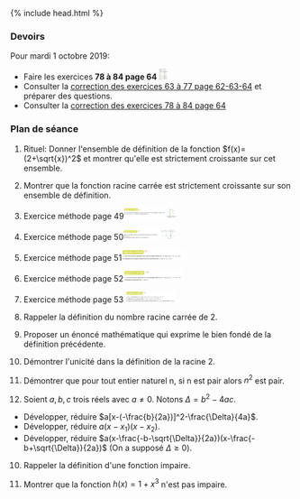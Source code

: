 {% include head.html %}

### Devoirs

Pour mardi 1 octobre 2019:

* Faire les exercices **78 à 84 page 64** <img src="./assets/img/p64n78-84.png" alt="78 à 84 page 64" height="20"/>
* Consulter la [correction des exercices 63 à 77 page 62-63-64](https://edisondelorgues.github.io/Math/assets/corrections/p62n63-77Correction.pdf) et préparer des questions.
* Consulter la [correction des exercices 78 à  84 page 64 ](https://edisondelorgues.github.io/Math/assets/corrections/p64n78-84Correction.pdf)

<!--* Exercices 26 à 32 page 59.
* Consulter la [correction des exercices 1 à  8 page 42](https://edisondelorgues.github.io/Math/assets/corrections/p42n1-8Correction.pdf)
 et préparer d'éventuelles questions. -->

### Plan de séance

1. Rituel: Donner l'ensemble de définition de la fonction $f(x)=(2+\sqrt{x})^2$ et montrer qu'elle est strictement croissante sur cet ensemble.

16. Montrer que la fonction racine carrée est strictement croissante sur son ensemble de définition.

1. Exercice méthode page 49<img src="./assets/img/p49methode.png" alt="methode page 49" height="20"/>

1. Exercice méthode page 50<img src="./assets/img/p50methode.png" alt="methode page 50" height="20"/>

1. Exercice méthode page 51<img src="./assets/img/p51methode.png" alt="methode page 51" height="20"/>

1. Exercice méthode page 52<img src="./assets/img/p52methode.png" alt="methode page 52" height="20"/>

1. Exercice méthode page 53 <img src="./assets/img/p53methode.png" alt="methode page 53" height="20"/>

12. Rappeler la définition du nombre racine carrée de 2.

13. Proposer un énoncé mathématique qui exprime le bien fondé de la définition précédente.

14. Démontrer l'unicité dans la définition de la racine 2.

1. Démontrer que pour tout entier naturel n, si n est pair alors $n^2$ est pair.

1. Soient $a,b,c$ trois réels avec $a \neq 0$. Notons $\Delta=b^2-4ac$. 
 * Développer, réduire $a[x-(-\frac{b}{2a})]^2-\frac{\Delta}{4a}$.
 * Développer, réduire $a(x-x_1)(x-x_2)$.
 * Développer, réduire $a(x-\frac{-b-\sqrt{\Delta}}{2a})(x-\frac{-b+\sqrt{\Delta}}{2a})$ (On a supposé $\Delta \geq 0$).


10. Rappeler la définition d'une fonction impaire.

11. Montrer que la fonction $h(x)=1+x^3$ n'est pas impaire.


<!--

1. À 14 heures à lorgues, il faisait $t_1=28.2°C$ et à 21h $t_2=25.3°C$. Quel est l'écart entre ces deux mesures et quel est l'écart absolu ? Présenter une expression formelle en $t_1$,$t_2$ pour ces deux quantités.

1. On considère les points $A_1(2;0)$ et $A_2(\pi;0)$, dans un repère orthonormé. 
  * Calculer la distance $A_1A_2$ en rappelant la formule générale (on note $A_1(x_1;y_1)$ et $A_2(x_2;y_2))$.
  * Calculer les coordonnées du vecteur $\vec{A_1A_2}$ en rappelant la formule générale.
-->
